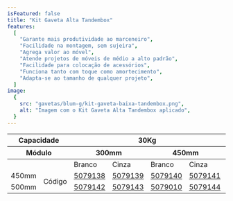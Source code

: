 ```yaml
---
isFeatured: false
title: "Kit Gaveta Alta Tandembox"
features:
  [
    "Garante mais produtividade ao marceneiro",
    "Facilidade na montagem, sem sujeira",
    "Agrega valor ao móvel",
    "Atende projetos de móveis de médio a alto padrão",
    "Facilidade para colocação de acessórios",
    "Funciona tanto com toque como amortecimento",
    "Adapta-se ao tamanho de qualquer projeto",
  ]
image:
  {
    src: "gavetas/blum-g/kit-gaveta-baixa-tandembox.png",
    alt: "Imagem com o Kit Gaveta Alta Tandembox aplicado",
  }
---
```


<table>
    <thead>
      <tr>
        <th colspan="2">Capacidade</th>
        <th colspan="4">30Kg</th>
        <th colspan="4">50Kg</th>
      </tr>
      <tr>
        <th colspan="2">Módulo</th>
        <th colspan="2">300mm</th>
        <th colspan="2">450mm</th>
        <th colspan="2">600mm</th>
        <th colspan="2">900mm</th>
      </tr>
    </thead>
    <tbody>
      <tr>
        <td></td>
        <td></td> 
        <td>Branco</td>
        <td>Cinza</td>
        <td>Branco</td>
        <td>Cinza</td>
        <td>Branco</td>
        <td>Cinza</td>
        <td>Branco</td>
        <td>Cinza</td>
      </tr>
      <tr>
        <td>450mm</td>
        <td rowspan="2">Código</td> 
        <td><a title="Abrir produto no e-commerce Leo" href="https://www.leomadeiras.com.br/product/prod-3-
Kit_Gaveta_Alta_Branca_450mm_Tamdembox_para_Nicho_300mm_Blum?region_id=100100" target="_blank">5079138</a></td>
        <td><a title="Abrir produto no e-commerce Leo" href="https://www.leomadeiras.com.br/product/prod-3-
Kit_Gaveta_Alta_Cinza_450mm_Tamdembox_para_Nicho_300mm_Blum?region_id=100100" target="_blank">5079139</a></td>
        <td><a title="Abrir produto no e-commerce Leo" href="https://www.leomadeiras.com.br/product/prod-3-
Kit_Gaveta_Alta_Branca_450mm_Tamdembox_para_Nicho_450mm_Blum?region_id=100100" target="_blank">5079140</a></td>
        <td><a title="Abrir produto no e-commerce Leo" href="https://www.leomadeiras.com.br/product/prod-3-
Kit_Gaveta_Alta_Cinza_450mm_Tamdembox_para_Nicho_450mm_Blum?region_id=100100" target="_blank">5079141</a></td>
        <td><a title="Abrir produto no e-commerce Leo" href="https://www.leomadeiras.com.br/product/prod-3-
Kit_Gaveta_Alta_Branca_450mm_Tamdembox_para_Nicho_600mm_Blum?region_id=100100" target="_blank">5079145</a></td>
        <td><a title="Abrir produto no e-commerce Leo" href="https://www.leomadeiras.com.br/product/prod-3-
Kit_Gaveta_Alta_Cinza_450mm_Tamdembox_para_Nicho_600mm_Blum?region_id=100100" target="_blank">5079011</a></td>
        <td><a title="Abrir produto no e-commerce Leo" href="https://www.leomadeiras.com.br/product/prod-3-
Kit_Gaveta_Alta_Branca_450mm_Tamdembox_para_Nicho_900mm_Blum?region_id=100100" target="_blank">5079146</a></td>
        <td><a title="Abrir produto no e-commerce Leo" href="https://www.leomadeiras.com.br/product/prod-3-
Kit_Gaveta_Alta_Cinza_450mm_Tamdembox_para_Nicho_900mm_Blum?region_id=100100" target="_blank">5079012</a></td>
      </tr>
      <tr>
        <td>500mm</td>
        <td><a title="Abrir produto no e-commerce Leo" href="https://www.leomadeiras.com.br/product/prod-3-
Kit_Gaveta_Alta_Branca_500mm_Tamdembox_para_Nicho_300mm_Blum?region_id=100100" target="_blank">5079142</a></td>
        <td><a title="Abrir produto no e-commerce Leo" href="https://www.leomadeiras.com.br/product/prod-3-
Kit_Gaveta_Alta_Cinza_500mm_Tamdembox_para_Nicho_300mm_Blum?region_id=100100" target="_blank">5079143</a></td>
        <td><a title="Abrir produto no e-commerce Leo" href="https://www.leomadeiras.com.br/product/prod-3-
Kit_Gaveta_Alta_Branca_500mm_Tamdembox_para_Nicho_450mm_Blum?region_id=100100" target="_blank">5079010</a></td>
        <td><a title="Abrir produto no e-commerce Leo" href="https://www.leomadeiras.com.br/product/prod-3-
Kit_Gaveta_Alta_Cinza_500mm_Tamdembox_para_Nicho_450mm_Blum?region_id=100100" target="_blank">5079144</a></td>
        <td><a title="Abrir produto no e-commerce Leo" href="https://www.leomadeiras.com.br/product/prod-3-
Kit_Gaveta_Alta_Branca_500mm_Tamdembox_para_Nicho_600mm_Blum?region_id=100100" target="_blank">5079013</a></td>
        <td><a title="Abrir produto no e-commerce Leo" href="https://www.leomadeiras.com.br/product/prod-3-
Kit_Gaveta_Alta_Cinza_500mm_Tamdembox_para_Nicho_600mm_Blum?region_id=100100" target="_blank">5079147</a></td>
        <td><a title="Abrir produto no e-commerce Leo" href="https://www.leomadeiras.com.br/product/prod-3-
Kit_Gaveta_Alta_Branca_500mm_Tamdembox_para_Nicho_900mm_Blum?region_id=100100" target="_blank">5079148</a></td>
        <td><a title="Abrir produto no e-commerce Leo" href="https://www.leomadeiras.com.br/product/prod-3-
Kit_Gaveta_Alta_Cinza_500mm_Tamdembox_para_Nicho_900mm_Blum?region_id=100100" target="_blank">5079149</a></td>
      </tr>
    </tbody>
  </table>
